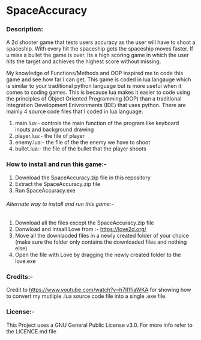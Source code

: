 # SpaceAccuracy

### Description:
  A 2d shooter game that tests users accuracy as the user will have to shoot a spaceship. With every hit the spaceship gets the spaceship moves faster. If u miss a bullet the game is over. Its a high scoring game in which the user hits the target and achieves the highest score without missing.
  
  My knowledge of Functions/Methods and OOP inspired me to code this game and see how far I can get. This game is coded in lua langauge which is similar to your traditional python language but is more useful when it comes to coding games. This is because lua makes it easier to code using the principles of Object Oriented Programming (OOP) than a traditional Integration Development Enivronments (IDE) that uses python. There are mainly 4 source code files that I coded in lua language:

  1. main.lua:- controls the main function of the program like keyboard inputs and background drawing 
  2. player.lua:- the file of player 
  3. enemy.lua:- the file of the the enemy we have to shoot 
  4. bullet.lua:- the file of the bullet that the player shoots


 ### How to install and run this game:-

  1. Download the SpaceAccuracy.zip file in this repository
  2. Extract the SpaceAccuracy.zip file
  3. Run SpaceAccuracy.exe

 ###### Alternate way to install and run this game:-
  1. Download all the files except the SpaceAccuracy.zip file
  2. Donwload and Intsall Love from :- https://love2d.org/
  3. Move all the downlaoded files in a newly created folder of your choice (make sure the folder only contains the downloaded files and nothing else)
  4. Open the file with Love by dragging the newly created folder to the love.exe


### Credits:-
 Credit to https://www.youtube.com/watch?v=h7II1fiaWKA for showing how to convert my mutliple .lua source code file into a single .exe file.
 
### License:-
This Project uses a GNU General Public License v3.0. For more info refer to the LICENCE.md file
